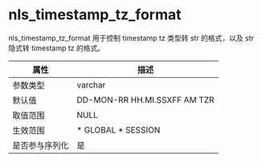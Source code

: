 nls_timestamp_tz_format 
============================================

nls_timestamp_tz_format 用于控制 timestamp tz 类型转 str 的格式，以及 str 隐式转 timestamp tz 的格式。


| **属性**  |                                                   **描述**                                                   |
|---------|------------------------------------------------------------------------------------------------------------|
| 参数类型    | varchar                                                                                                    |
| 默认值     | DD-MON-RR HH.MI.SSXFF AM TZR                                                                               |
| 取值范围    | NULL                                                                                                       |
| 生效范围    | * GLOBAL   * SESSION    |
| 是否参与序列化 | 是                                                                                                          |


